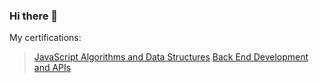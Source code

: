 ### Hi there 👋

<!--
**ericchentch/ericchentch** is a ✨ _special_ ✨ repository because its `README.md` (this file) appears on your GitHub profile.

Here are some ideas to get you started:

- 🔭 I’m currently working on ...
- 🌱 I’m currently learning ...
- 👯 I’m looking to collaborate on ...
- 🤔 I’m looking for help with ...
- 💬 Ask me about ...
- 📫 How to reach me: ...
- 😄 Pronouns: ...
- ⚡ Fun fact: ...
-->

My certifications:
  > [JavaScript Algorithms and Data Structures](https://www.freecodecamp.org/certification/ericchentch/javascript-algorithms-and-data-structures)
  > [Back End Development and APIs](https://freecodecamp.org/certification/ericchentch/back-end-development-and-apis)
